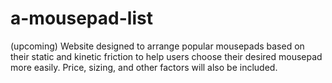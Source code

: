 # a-mousepad-list
(upcoming) Website designed to arrange popular mousepads based on their static and kinetic friction to help users choose their desired mousepad more easily. Price, sizing, and other factors will also be included.
